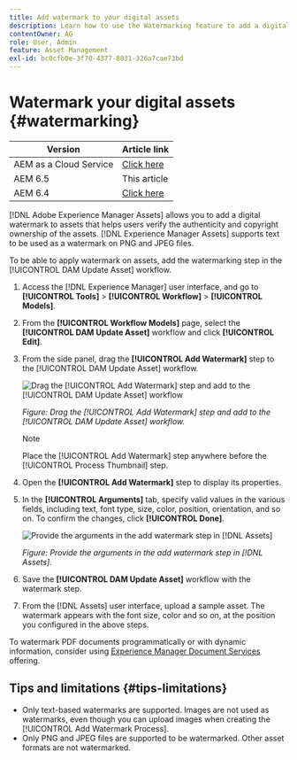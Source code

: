 ```yaml
---
title: Add watermark to your digital assets
description: Learn how to use the Watermarking feature to add a digital watermark to assets.
contentOwner: AG
role: User, Admin
feature: Asset Management
exl-id: bc0cfb0e-3f70-4377-8831-326a7cae73bd
---
```

# Watermark your digital assets {#watermarking}

| Version | Article link |
| -------- | ---------------------------- |
| AEM as a Cloud Service  |    [Click here](https://experienceleague.adobe.com/docs/experience-manager-cloud-service/content/assets/manage/watermark-assets.html?lang=en)                  |
| AEM 6.5     | This article         |
| AEM 6.4     |     [Click here](https://experienceleague.adobe.com/docs/experience-manager-64/assets/administer/watermarking.html?lang=en)           |

[!DNL Adobe Experience Manager Assets] allows you to add a digital watermark to assets that helps users verify the authenticity and copyright ownership of the assets. [!DNL Experience Manager Assets] supports text to be used as a watermark on PNG and JPEG files.

To be able to apply watermark on assets, add the watermarking step in the [!UICONTROL DAM Update Asset] workflow.

1. Access the [!DNL Experience Manager] user interface, and go to **[!UICONTROL Tools]** > **[!UICONTROL Workflow]** > **[!UICONTROL Models]**.
1. From the **[!UICONTROL Workflow Models]** page, select the **[!UICONTROL DAM Update Asset]** workflow and click **[!UICONTROL Edit]**.

1. From the side panel, drag the **[!UICONTROL Add Watermark]** step to the [!UICONTROL DAM Update Asset] workflow.

   ![Drag the [!UICONTROL Add Watermark] step and add to the [!UICONTROL DAM Update Asset] workflow](assets/add_watermark_step_aem_assets.png)

   *Figure: Drag the [!UICONTROL Add Watermark] step and add to the [!UICONTROL DAM Update Asset] workflow.*

   >[!NOTE]
   >
   >Place the [!UICONTROL Add Watermark] step anywhere before the [!UICONTROL Process Thumbnail] step.

1. Open the **[!UICONTROL Add Watermark]** step to display its properties.
1. In the **[!UICONTROL Arguments]** tab, specify valid values in the various fields, including text, font type, size, color, position, orientation, and so on. To confirm the changes, click **[!UICONTROL Done]**.

   ![Provide the arguments in the add watermark step in [!DNL Assets]](assets/arguments_add_watermark_aem_assets.png)

   *Figure: Provide the arguments in the add watermark step in [!DNL Assets].*

1. Save the **[!UICONTROL DAM Update Asset]** workflow with the watermark step.
1. From the [!DNL Assets] user interface, upload a sample asset. The watermark appears with the font size, color and so on, at the position you configured in the above steps.

To watermark PDF documents programmatically or with dynamic information, consider using [Experience Manager Document Services](/help/forms/using/overview-aem-document-services.md) offering.

## Tips and limitations {#tips-limitations}

* Only text-based watermarks are supported. Images are not used as watermarks, even though you can upload images when creating the [!UICONTROL Add Watermark Process].
* Only PNG and JPEG files are supported to be watermarked. Other asset formats are not watermarked.
